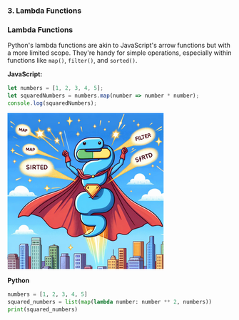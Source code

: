 
### 3. Lambda Functions

### Lambda Functions
Python's lambda functions are akin to JavaScript's arrow functions but with a more limited scope. They're handy for simple operations, especially within functions like `map()`, `filter()`, and `sorted()`.

**JavaScript:**
```javascript
let numbers = [1, 2, 3, 4, 5];
let squaredNumbers = numbers.map(number => number * number);
console.log(squaredNumbers);
```

![Lambda Functions](./3.png)

**Python**
```python
numbers = [1, 2, 3, 4, 5]
squared_numbers = list(map(lambda number: number ** 2, numbers))
print(squared_numbers)
```

